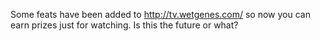 Some feats have been added to http://tv.wetgenes.com/ so now you can earn prizes just for watching. Is this the future or what?